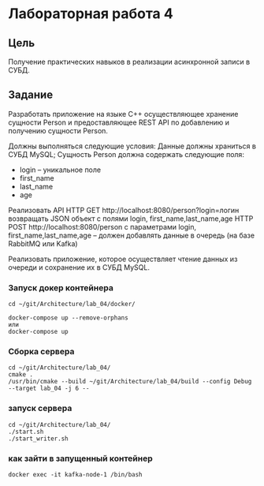 # Лабораторная работа 4

## Цель

Получение практических навыков в реализации асинхронной записи в СУБД.

## Задание

Разработать приложение на языке C++ осуществляющее хранение сущности Person и
предоставляющее REST API по добавлению и получению сущности Person.

Должны выполняться следующие условия:
Данные должны храниться в СУБД MySQL;
Сущность Person должна содержать следующие поля:
* login – уникальное поле
* first_name
* last_name
* age

Реализовать API
    HTTP GET http://localhost:8080/person?login=логин возвращать JSON объект с полями login,
first_name,last_name,age
    HTTP POST http://localhost:8080/person с параметрами login, first_name,last_name,age –
    должен добавлять данные в очередь (на базе RabbitMQ или Kafka)

Реализовать приложение, которое осуществляет чтение данных из очереди и сохранение их
в СУБД MySQL.


### Запуск докер контейнера

````
cd ~/git/Architecture/lab_04/docker/

docker-compose up --remove-orphans
или
docker-compose up
````

### Сборка сервера

````
cd ~/git/Architecture/lab_04/
cmake .
/usr/bin/cmake --build ~/git/Architecture/lab_04/build --config Debug --target lab_04 -j 6 --
````

### запуск сервера

````
cd ~/git/Architecture/lab_04/
./start.sh
./start_writer.sh
````

### как зайти в запущенный контейнер
```
docker exec -it kafka-node-1 /bin/bash
```
